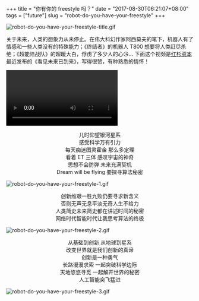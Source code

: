 +++
title = "你有你的 freestyle 吗？"
date = "2017-08-30T06:21:07+08:00"
tags = ["future"]
slug = "robot-do-you-have-your-freestyle"
+++

![robot-do-you-have-your-freestyle-title.gif](/images/robot-do-you-have-your-freestyle-title.gif "大白")

关于未来，人类的想象力从未停止。在伟大科幻作家阿西莫夫的笔下，机器人有了情感和一些人类没有的特殊能力；《终结者》的机器人 T800 想要将人类赶尽杀绝；《超能陆战队》的超暖大白，俘虏了多少人的心😘... 下面这个视频是[红杉资本](https://www.sequoiacap.com/china/)最近发布的《看见未来已到来》，写得很赞，有种熟悉的情怀！

<video src="QmcqHCy2VRNd5ZMuvLKgaF4j7JU9bA8BvaTzcBaB9A4sEH" controls></video>

<p style="text-align:center">儿时仰望银河星系<br>
感受科学万有引力<br>
每天痴迷图灵霍金 那么多定理<br>
看着 ET 三体 感叹宇宙的神奇<br>
思想不会防弹 未来充满契机<br>
Dream will be flying 要探寻算法秘密</p>

![robot-do-you-have-your-freestyle-1.gif](/images/robot-do-you-have-your-freestyle-1.gif)

<p style="text-align:center">创新维艰一胜九败仍要寻求新含义<br>
否则无声无息平淡无奇人生不给力<br>
人类简史未来简史都在讲述时间的秘密<br>
网络时代智能时代让我思考算法的终极</p>

![robot-do-you-have-your-freestyle-2.gif](/images/robot-do-you-have-your-freestyle-2.gif)

<p style="text-align:center">从基础到创新 从地球到星系<br>
改变世界就是我们创新的真谛<br>
创新是一种勇气<br>
长路漫漫求索 一起突破科学边际<br>
天地悠悠寻觅 一起解开世界的秘密<br>
人工智能突飞猛进</p>

![robot-do-you-have-your-freestyle-3.gif](/images/robot-do-you-have-your-freestyle-3.gif)
